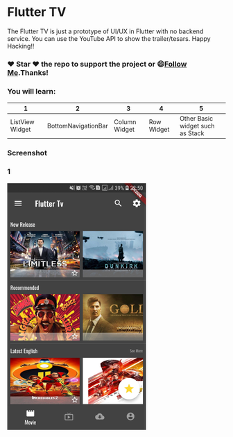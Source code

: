 # Flutter TV
The Flutter TV is just a prototype of UI/UX in Flutter with no backend service. You can use the YouTube API to show the trailer/tesars. Happy Hacking!!

### :heart: Star :heart: the repo to support the project or :smile:[Follow Me](https://github.com/AyushBherwani1998).Thanks!

### You will learn: 
1 | 2 | 3 | 4 | 5 
--- | --- | --- | --- | ---
ListView Widget | BottomNavigationBar| Column Widget | Row Widget | Other Basic widget such as Stack 

### Screenshot
### 1
<img src="./Screenshot_20181213-225048.jpg" width="320"/>


